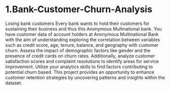 # 1.Bank-Customer-Churn-Analysis
Losing bank customers
Every bank wants to hold their customers for sustaining their business and thus this Anonymous Multinational bank. You have customer data of account holders at Anonymous Multinational Bank with the aim of understanding
exploring the correlation between variables such as credit score, age, tenure, balance, and geography with customer churn. Assess the impact of demographic factors like gender and the presence of credit cards on churn rates.
Additionally, analyze customer satisfaction scores and complaint resolutions to identify areas for service improvement. Utilize your analytics skills to find factors contributing to potential churn based. This project provides an opportunity to enhance customer retention strategies by uncovering patterns and insights within the dataset.

